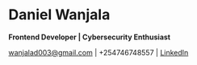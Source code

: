 # Daniel Wanjala

**Frontend Developer | Cybersecurity Enthusiast**

[wanjalad003@gmail.com](mailto:wanjalad003@gmail.com) | +254746748557 | [LinkedIn](https://www.linkedin.com/in/daniel-wanjala-556129226/)



<!---
daniel-wanjala/daniel-wanjala is a ✨ special ✨ repository because its `README.md` (this file) appears on your GitHub profile.
You can click the Preview link to take a look at your changes.
--->
